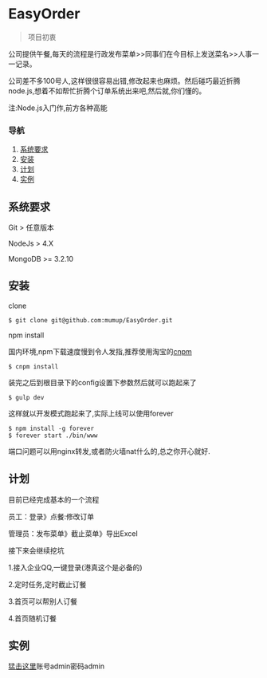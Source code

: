 # EasyOrder
> 项目初衷

公司提供午餐,每天的流程是行政发布菜单>>同事们在今目标上发送菜名>>人事一一记录。

公司差不多100号人,这样很很容易出错,修改起来也麻烦。然后碰巧最近折腾node.js,想着不如帮忙折腾个订单系统出来吧,然后就,你们懂的。

注:Node.js入门作,前方各种高能

### 导航

1. [系统要求](#A1)
2. [安装](#A2)
3. [计划](#A3)
4. [实例](#A4)



<a name="A1"></a>

## 系统要求

Git             > 任意版本

NodeJs      > 4.X

MongoDB >= 3.2.10



<a name="A2"></a>

## 安装

clone

```
$ git clone git@github.com:mumup/EasyOrder.git
```

npm install

国内环境,npm下载速度慢到令人发指,推荐使用淘宝的[cnpm](http://npm.taobao.org//)

```
$ cnpm install
```

装完之后到根目录下的config设置下参数然后就可以跑起来了

```
$ gulp dev
```

这样就以开发模式跑起来了,实际上线可以使用forever

```
$ npm install -g forever
$ forever start ./bin/www
```

端口问题可以用nginx转发,或者防火墙nat什么的,总之你开心就好.

<a name="A3"></a>

## 计划

目前已经完成基本的一个流程

员工：登录》点餐:修改订单

管理员：发布菜单》截止菜单》导出Excel

接下来会继续挖坑

1.接入企业QQ,一键登录(港真这个是必备的)

2.定时任务,定时截止订餐

3.首页可以帮别人订餐

4.首页随机订餐

<a name="A4"></a>

## 实例
[猛击这里](http://eo.pmumu.com/)账号admin密码admin

